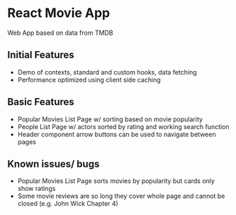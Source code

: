# React Movie App
Web App based on data from TMDB

## Initial Features
- Demo of contexts, standard and custom hooks, data fetching
- Performance optimized using client side caching

## Basic Features
- Popular Movies List Page w/ sorting based on movie popularity 
- People List Page w/ actors sorted by rating and working search function
- Header component arrow buttons can be used to navigate between pages

## Known issues/ bugs
- Popular Movies List Page sorts movies by popularity but cards only show ratings
- Some movie reviews are so long they cover whole page and cannot be closed (e.g. John Wick Chapter 4)
